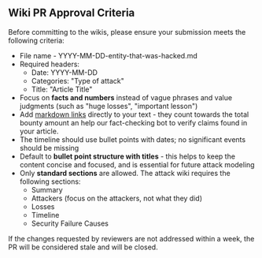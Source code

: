 ## Wiki PR Approval Criteria

Before committing to the wikis, please ensure your submission meets the following criteria:

- File name - YYYY-MM-DD-entity-that-was-hacked.md
- Required headers:
  - Date: YYYY-MM-DD
  - Categories: "Type of attack"
  - Title: "Article Title"
- Focus on **facts and numbers** instead of vague phrases and value judgments (such as "huge losses", "important lesson")
- Add [markdown links](https://github.com/adam-p/markdown-here/wiki/Markdown-Cheatsheet#links) directly to your text - they count towards the total bounty amount an help our fact-checking bot to verify claims found in your article.
- The timeline should use bullet points with dates; no significant events should be missing
- Default to **bullet point structure with titles** - this helps to keep the content concise and focused, and is essential for future attack modeling
- Only **standard sections** are allowed. The attack wiki requires the following sections:
  - Summary
  - Attackers (focus on the attackers, not what they did)
  - Losses
  - Timeline
  - Security Failure Causes

If the changes requested by reviewers are not addressed within a week, the PR will be considered stale and will be closed.
